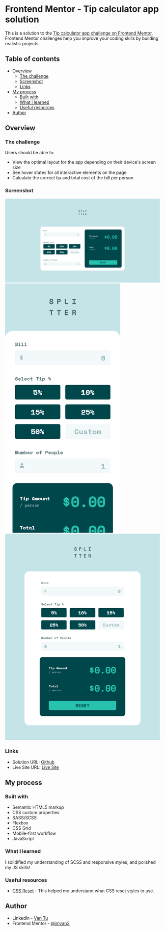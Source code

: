 # Frontend Mentor - Tip calculator app solution

This is a solution to the [Tip calculator app challenge on Frontend Mentor](https://www.frontendmentor.io/challenges/tip-calculator-app-ugJNGbJUX). Frontend Mentor challenges help you improve your coding skills by building realistic projects.

## Table of contents

- [Overview](#overview)
  - [The challenge](#the-challenge)
  - [Screenshot](#screenshot)
  - [Links](#links)
- [My process](#my-process)
  - [Built with](#built-with)
  - [What I learned](#what-i-learned)
  - [Useful resources](#useful-resources)
- [Author](#author)

## Overview

### The challenge

Users should be able to:

- View the optimal layout for the app depending on their device's screen size
- See hover states for all interactive elements on the page
- Calculate the correct tip and total cost of the bill per person

### Screenshot

![Desktop](./images/desktop.png)
![Mobile](./images/mobile.png)
![Tablet](./images/tablet.png)

### Links

- Solution URL: [Github](https://github.com/imvan2/frontend-mentor/tree/main/junior/tip-calculator-app)
- Live Site URL: [Live Site](https://imvan2.github.io/frontend-mentor/junior/tip-calculator-app/)

## My process

### Built with

- Semantic HTML5 markup
- CSS custom properties
- SASS/SCSS
- Flexbox
- CSS Grid
- Mobile-first workflow
- JavaScript

### What I learned

I solidified my understanding of SCSS and responsive styles, and polished my JS skills!

### Useful resources

- [CSS Reset](https://www.joshwcomeau.com/css/custom-css-reset/) - This helped me understand what CSS reset styles to use.

## Author

- LinkedIn - [Van Tu](https://www.linkedin.com/in/van-tu/)
- Frontend Mentor - [@imvan2](https://www.frontendmentor.io/profile/imvan2)
